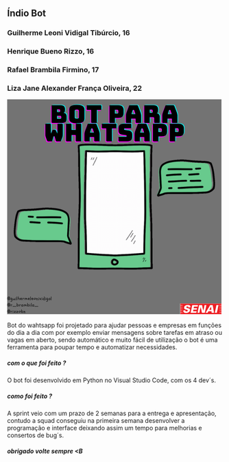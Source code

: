 ## Índio Bot

### Guilherme Leoni Vidigal Tibúrcio, 16
### Henrique Bueno Rizzo, 16
### Rafael Brambila Firmino, 17
### Liza Jane Alexander França Oliveira, 22

<img src="./Bot%20para%20wahtsapp.png">

Bot do wahtsapp foi projetado para ajudar pessoas e empresas em funções do dia a dia com por exemplo enviar mensagens sobre tarefas em atraso ou vagas em aberto, sendo automático e muito fácil de utilização o bot é uma ferramenta para poupar tempo e automatizar necessidades.

##### com o que foi feito ?

O bot foi desenvolvido em Python no Visual Studio Code, com os 4 dev´s.

##### como foi feito ?

A sprint veio com um prazo de 2 semanas para a entrega e apresentação, contudo a squad conseguiu na primeira semana desenvolver a programação e interface deixando assim um tempo para melhorias e consertos de bug´s.

##### obrigado volte sempre <B
